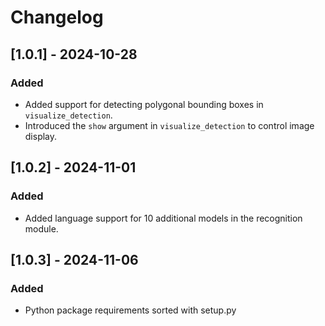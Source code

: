 # Changelog

## [1.0.1] - 2024-10-28
### Added
- Added support for detecting polygonal bounding boxes in `visualize_detection`.
- Introduced the `show` argument in `visualize_detection` to control image display.

## [1.0.2] - 2024-11-01
### Added
- Added language support for 10 additional models in the recognition module.

## [1.0.3] - 2024-11-06
### Added
- Python package requirements sorted with setup.py
